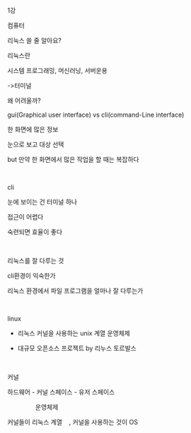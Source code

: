 1강

컴퓨터

리눅스 쓸 줄 알아요?

리눅스란

시스템 프로그래밍, 머신러닝, 서버운용

->터미널 

왜 어려울까?

gui(Graphical user interface) vs cli(command-Line interface)

한 화면에 많은 정보

눈으로 보고 대상 선택

but 만약 한 화면에서 많은 작업을 할 때는 복잡하다

    

cli

눈에 보이는 건 터미널 하나

접근이 어렵다

숙련되면 효율이 좋다

    

리눅스를 잘 다루는 것

cli환경이 익숙한가

리눅스 환경에서 파일 프로그램을 얼마나 잘 다루는가

    

linux

- 리눅스 커널을 사용하는 unix 계열 운영체제

- 대규모 오픈소스 프로젝트 by 리누스 토르발스

    

커널

하드웨어 - 커널 스페이스 - 유저 스페이스

                운영체제

커널들이 리눅스 계열    , 커널을 사용하는 것이 OS




